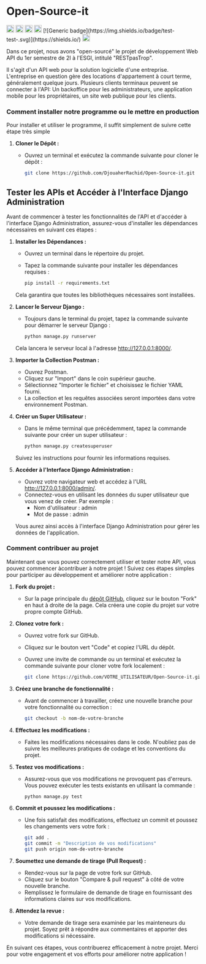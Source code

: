 # Open-Source-it
<img src="https://img.shields.io/badge/version%20%3A%201.0.0-blue" height="20">
<img src="https://img.shields.io/badge/Built%20with-Python-blue" height="20">
<img src="https://img.shields.io/badge/DJANGO-REST-ff1709?style=for-the-badge&logo=django&logoColor=white&color=ff1709&labelColor=gray" height="20">
<img src="https://img.shields.io/badge/Windows-0078D6?style=for-the-badge&logo=windows&logoColor=white" height="20">
[![Generic badge](https://img.shields.io/badge/test-test-<BLUE>.svg)](https://shields.io/)
<img src="https://img.shields.io/github/last-commit/DjouaherRachid/Open-Source-it?style=flat-square&color=purple&labelColor=white" height="20">

Dans ce projet, nous avons "open-sourcé" le projet de développement Web API du 1er semestre de 2I à l'ESGI, intitulé "RESTpasTrop".

Il s'agit d'un API web pour la solution logicielle d'une entreprise.
L'entreprise en question gère des locations d'appartement à court terme, généralement quelque jours.
Plusieurs clients terminaux peuvent se connecter à l'API: Un backoffice pour les administrateurs, une application mobile pour les propriétaires, un site web publique pour les clients.

### Comment installer notre programme ou le mettre en production

Pour installer et utiliser le programme, il suffit simplement de suivre cette étape très simple

1. **Cloner le Dépôt :**
   - Ouvrez un terminal et exécutez la commande suivante pour cloner le dépôt :

     ```bash
     git clone https://github.com/DjouaherRachid/Open-Source-it.git
     ```

## Tester les APIs et Accéder à l'Interface Django Administration

Avant de commencer à tester les fonctionnalités de l'API et d'accéder à l'interface Django Administration, assurez-vous d'installer les dépendances nécessaires en suivant ces étapes :

1. **Installer les Dépendances :**
   - Ouvrez un terminal dans le répertoire du projet.
   - Tapez la commande suivante pour installer les dépendances requises :

     ```bash
     pip install -r requirements.txt
     ```

   Cela garantira que toutes les bibliothèques nécessaires sont installées.

2. **Lancer le Serveur Django :**
   - Toujours dans le terminal du projet, tapez la commande suivante pour démarrer le serveur Django :

     ```bash
     python manage.py runserver
     ```

   Cela lancera le serveur local à l'adresse http://127.0.0.1:8000/.

3. **Importer la Collection Postman :**
   - Ouvrez Postman.
   - Cliquez sur "Import" dans le coin supérieur gauche.
   - Sélectionnez "Importer le fichier" et choisissez le fichier YAML fourni.
   - La collection et les requêtes associées seront importées dans votre environnement Postman.

4. **Créer un Super Utilisateur :**
   - Dans le même terminal que précédemment, tapez la commande suivante pour créer un super utilisateur :

     ```bash
     python manage.py createsuperuser
     ```

   Suivez les instructions pour fournir les informations requises.

5. **Accéder à l'Interface Django Administration :**
   - Ouvrez votre navigateur web et accédez à l'URL http://127.0.0.1:8000/admin/.
   - Connectez-vous en utilisant les données du super utilisateur que vous venez de créer. Par exemple :
     - Nom d'utilisateur : admin
     - Mot de passe : admin

   Vous aurez ainsi accès à l'interface Django Administration pour gérer les données de l'application.

### Comment contribuer au projet

Maintenant que vous pouvez correctement utiliser et tester notre API, vous pouvez commencer àcontribuer à notre projet ! Suivez ces étapes simples pour participer au développement et améliorer notre application :

1. **Fork du projet :**
   - Sur la page principale du [dépôt GitHub](https://github.com/DjouaherRachid/Open-Source-it), cliquez sur le bouton "Fork" en haut à droite de la page. Cela créera une copie du projet sur votre propre compte GitHub.

2. **Clonez votre fork :**
   - Ouvrez votre fork sur GitHub.
   - Cliquez sur le bouton vert "Code" et copiez l'URL du dépôt.
   - Ouvrez une invite de commande ou un terminal et exécutez la commande suivante pour cloner votre fork localement :

     ```bash
     git clone https://github.com/VOTRE_UTILISATEUR/Open-Source-it.git
     ```

3. **Créez une branche de fonctionnalité :**
   - Avant de commencer à travailler, créez une nouvelle branche pour votre fonctionnalité ou correction :

     ```bash
     git checkout -b nom-de-votre-branche
     ```

4. **Effectuez les modifications :**
   - Faites les modifications nécessaires dans le code. N'oubliez pas de suivre les meilleures pratiques de codage et les conventions du projet.

5. **Testez vos modifications :**
   - Assurez-vous que vos modifications ne provoquent pas d'erreurs. Vous pouvez exécuter les tests existants en utilisant la commande :

     ```bash
     python manage.py test
     ```

6. **Commit et poussez les modifications :**
   - Une fois satisfait des modifications, effectuez un commit et poussez les changements vers votre fork :

     ```bash
     git add .
     git commit -m "Description de vos modifications"
     git push origin nom-de-votre-branche
     ```

7. **Soumettez une demande de tirage (Pull Request) :**
   - Rendez-vous sur la page de votre fork sur GitHub.
   - Cliquez sur le bouton "Compare & pull request" à côté de votre nouvelle branche.
   - Remplissez le formulaire de demande de tirage en fournissant des informations claires sur vos modifications.

8. **Attendez la revue :**
   - Votre demande de tirage sera examinée par les mainteneurs du projet. Soyez prêt à répondre aux commentaires et apporter des modifications si nécessaire.

En suivant ces étapes, vous contribuerez efficacement à notre projet. Merci pour votre engagement et vos efforts pour améliorer notre application !



